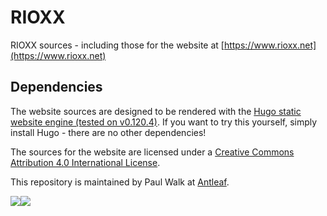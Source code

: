 # RIOXX
RIOXX sources - including those for the website at [https://www.rioxx.net](https://www.rioxx.net)

## Dependencies
The website sources are designed to be rendered with the [Hugo static website engine (tested on v0.120.4)](https://gohugo.io). If you want to try this yourself, simply install Hugo - there are no other dependencies!

The sources for the website are licensed under a <a rel='license' href='https://creativecommons.org/licenses/by/4.0/'>Creative Commons Attribution 4.0 International License</a>.

This repository is maintained by Paul Walk at [Antleaf](https://www.antleaf.com).

<div style="text-align: center">
  <img src="./antleaf_logo.png" style="float: left; max-height: 50px"/>
  <img src="./ukcorr_logo2.png" style="float: left; max-height: 50px"/>
</div>

